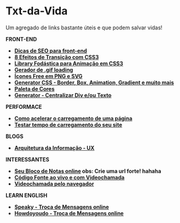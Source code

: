 # Txt-da-Vida
Um agregado de links bastante úteis e que podem salvar vidas!

<strong>FRONT-END<strong>
- <a href="http://tableless.com.br/dicas-de-seo-para-front-end/">Dicas de SEO para front-end</a>
- <a href="http://wime.com.br/2015/08/21/8-efeitos-de-transicao-em-css3-css3-transitions/">8 Efeitos de Transição com CSS3</a>
- <a href="https://daneden.github.io/animate.css/">Library Fodástica para Animação em CSS3</a>
- <a href="http://www.ajaxload.info/">Gerador de .gif loading</a>
- <a href="http://thenounproject.com">Ícones Free em PNG e SVG</a>
- <a href="http://css3gen.com/">Generator CSS - Border, Box, Animation, Gradient e muito mais</a> 
- <a href="https://color.adobe.com/pt/create/color-wheel/">Paleta de Cores</a>
- <a href="http://howtocenterincss.com/">Generator - Centralizar Div e/ou Texto</a>


<strong>PERFORMACE<strong>
- <a href="http://blog.caelum.com.br/performance-web-no-mundo-real-porque-o-site-do-alura-voa/">Como acelerar o carregamento de uma página</a> 
- <a href="http://www.webpagetest.org/">Testar tempo de carregamento do seu site</a>


<strong>BLOGS<strong>
- <a href="http://arquiteturadeinformacao.com/">Arquitetura da Informação - UX</a>


<strong>INTERESSANTES<strong>
- <a href="http://dontpad.com/">Seu Bloco de Notas online</a> obs: Crie uma url forte! hahaha
- <a href="https://codeshare.io">Código Fonte ao vivo e com Videochamada</a>
- <a href="https://appear.in/">Videochamada pelo navegador</a>



<strong>LEARN ENGLISH<strong>
- <a href="https://www.speaky.com">Speaky - Troca de Mensagens online</a>
- <a href="https://howdoyou.do">Howdoyoudo - Troca de Mensagens online</a>
